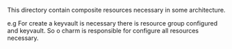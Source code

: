 This directory contain composite resources necessary in some architecture.

e.g
For create a keyvault is necessary there is resource group configured and keyvault. So o charm is responsible for configure all resources necessary.